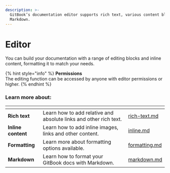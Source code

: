 ```yaml
---
description: >-
  GitBook’s documentation editor supports rich text, various content blocks, and
  Markdown.
---
```


# Editor

You can build your documentation with a range of editing blocks and inline content, formatting it to match your needs.

{% hint style="info" %}
**Permissions**\
The editing function can be accessed by anyone with editor permissions or higher.
{% endhint %}

### Learn more about:

<table data-view="cards"><thead><tr><th></th><th></th><th data-hidden data-card-target data-type="content-ref"></th></tr></thead><tbody><tr><td><strong>Rich text</strong></td><td>Learn how to add relative and absolute links and other rich text.</td><td><a href="rich-text.md">rich-text.md</a></td></tr><tr><td><strong>Inline content</strong></td><td>Learn how to add inline images, links and other content.</td><td><a href="inline.md">inline.md</a></td></tr><tr><td><strong>Formatting</strong></td><td>Learn more about formatting options available.</td><td><a href="formatting.md">formatting.md</a></td></tr><tr><td><strong>Markdown</strong></td><td>Learn how to format your GitBook docs with Markdown.</td><td><a href="markdown.md">markdown.md</a></td></tr></tbody></table>
